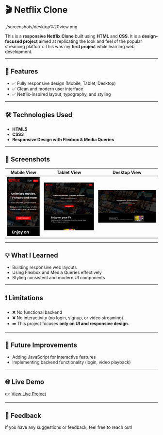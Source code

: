 # 🎬 Netflix Clone

./screenshots/desktop%20view.png

This is a **responsive Netflix Clone** built using **HTML** and **CSS**. It is a **design-focused project** aimed at replicating the look and feel of the popular streaming platform. This was my **first project** while learning web development.

---

## 🚀 Features

- ✅ Fully responsive design (Mobile, Tablet, Desktop)
- ✅ Clean and modern user interface
- ✅ Netflix-inspired layout, typography, and styling

---

## 🛠 Technologies Used

- **HTML5**
- **CSS3**
- **Responsive Design with Flexbox & Media Queries**

---

## 📱 Screenshots

| Mobile View | Tablet View | Desktop View |
|------------|-------------|--------------|
| ![Mobile View](./screenshots/mobile%20view.png) | ![Tablet View](./screenshots/tablet%20view.png) | ![Desktop View](./screenshots/desktop%20view.png) |

---

## 💡 What I Learned

- Building responsive web layouts
- Using Flexbox and Media Queries effectively
- Styling consistent and modern UI components

---

## ❗ Limitations

- ❌ No functional backend
- ❌ No interactivity (no login, signup, or video streaming)
- ➡️ This project focuses **only on UI and responsive design**.

---

## 📌 Future Improvements

- Adding JavaScript for interactive features
- Implementing backend functionality (login, video playback)

---

## 🌐 Live Demo

👉 [View Live Project](https://ojasviranaiitism.github.io/Nextflix_Clone/)

---

## 📣 Feedback

If you have any suggestions or feedback, feel free to reach out!

